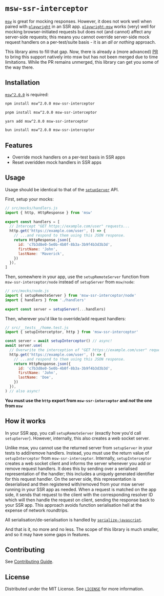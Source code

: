 # `msw-ssr-interceptor`

[`msw`](https://mswjs.io) is great for mocking responses. However, it does not work well when
paired with [`playwright`](https://playwright.dev) in an SSR app. [`playwright-msw`](https://github.com/valendres/playwright-msw) works (very) well for
mocking browser-initiated requests but does not (and cannot) affect any server-side
requests; this means you cannot override server-side mock request handlers on a
per-test/suite basis - it is an _all or nothing_ approach.

This library aims to fill that gap. Now, there is already a (more advanced)
[PR](https://github.com/mswjs/msw/pull/1617) to bring this support natively into
msw but has not been merged due to time limitations. While the PR remains unmerged, this library can get you some of the way there.

## Installation

[`msw^2.0.0`](https://mswjs.io/docs/getting-started#step-1-install) is required:

```bash
npm install msw^2.0.0 msw-ssr-interceptor
```

```bash
pnpm install msw^2.0.0 msw-ssr-interceptor
```

```bash
yarn add msw^2.0.0 msw-ssr-interceptor
```

```bash
bun install msw^2.0.0 msw-ssr-interceptor
```

## Features

- Override mock handlers on a per-test basis in SSR apps
- Reset overidden mock handlers in SSR apps

## Usage

Usage should be identical to that of the [`setupServer`](https://mswjs.io/docs/api/setup-server/) API.

First, setup your mocks:

```javascript
// src/mocks/handlers.js
import { http, HttpResponse } from 'msw'
 
export const handlers = [
  // Intercept "GET https://example.com/user" requests...
  http.get('https://example.com/user', () => {
    // ...and respond to them using this JSON response.
    return HttpResponse.json({
      id: 'c7b3d8e0-5e0b-4b0f-8b3a-3b9f4b3d3b3d',
      firstName: 'John',
      lastName: 'Maverick',
    })
  }),
]
```

Then, somewhere in your app, use the `setupRemoteServer` function from `msw-ssr-interceptor/node` instead of `setupServer` from `msw/node`:

```javascript
// src/mocks/node.js
import { setupRemoteServer } from 'msw-ssr-interceptor/node'
import { handlers } from './handlers'
 
export const server = setupServer(...handlers)
```

Then, wherever you'd like to override/add request handlers:

```javascript
// src/__tests__/home.test.js
import { setupIntercetptor, http } from 'msw-ssr-interceptor'

const server = await setupInterceptor() // async!
await server.use(
  // Overwrite the interception of "GET https://example.com/user" requests...
  http.get('https://example.com/user', () => {
    // ...and respond to them using this JSON response.
    return HttpResponse.json({
      id: 'c7b3d8e0-5e0b-4b0f-8b3a-3b9f4b3d3b3d',
      firstName: 'John',
      lastName: 'Doe',
    })
  }),
) // also async!
```

**You must use the `http` export from `msw-ssr-interceptor` and _not_ the one from `msw`**

## How it works

In your SSR app, you call `setupRemoteServer` (exactly how you'd call `setupServer`). However,
internally, this also creates a web socket server.

Unlike msw, you cannot use the returned server from `setupServer` in your tests to
add/remove handlers. Instead, you must use the return value of `setupInterceptor` from `msw-ssr-interceptor`. Internally, `setupInterceptor` creates a web socket client and informs the server whenever you
add or remove request handlers. It does this by sending over a serialised representation of the handler; this includes a uniquely generated identifier for this request handler. On the server side, this representation is deserialised and then registered with/removed from your msw server running in your SSR app as needed. When a request is matched on the app side,
it sends that request to the client with the corresponding resolver ID which will then handle
the request on client, sending the response back to your SSR app. This approach avoids
function serialisation hell at the expense of network roundtrips.

All serialisation/de-serialisation is handled by [`serialize-javascript`](https://github.com/yahoo/serialize-javascript).

And that is it, no more and no less. The scope of this library is much smaller, and so it may have some gaps in features.

## Contributing

See [Contributing Guide](CONTRIBUTING.md).

## License

Distributed under the MIT License. See [`LICENSE`](LICENSE) for more information.
